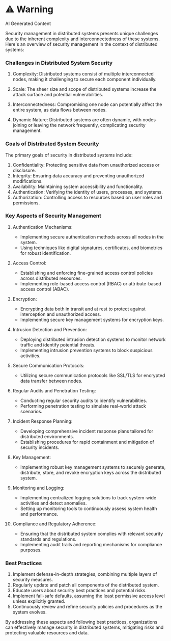 <div class="warning"><h1>⚠️ Warning</h1><span>AI Generated Content</span></div>


Security management in distributed systems presents unique challenges due to the inherent complexity and interconnectedness of these systems. Here's an overview of security management in the context of distributed systems:

### Challenges in Distributed System Security

1. Complexity: Distributed systems consist of multiple interconnected nodes, making it challenging to secure each component individually.

2. Scale: The sheer size and scope of distributed systems increase the attack surface and potential vulnerabilities.

3. Interconnectedness: Compromising one node can potentially affect the entire system, as data flows between nodes.

4. Dynamic Nature: Distributed systems are often dynamic, with nodes joining or leaving the network frequently, complicating security management.

### Goals of Distributed System Security

The primary goals of security in distributed systems include:

1. Confidentiality: Protecting sensitive data from unauthorized access or disclosure.
2. Integrity: Ensuring data accuracy and preventing unauthorized modifications.
3. Availability: Maintaining system accessibility and functionality.
4. Authentication: Verifying the identity of users, processes, and systems.
5. Authorization: Controlling access to resources based on user roles and permissions.

### Key Aspects of Security Management

1. Authentication Mechanisms:
   - Implementing secure authentication methods across all nodes in the system.
   - Using techniques like digital signatures, certificates, and biometrics for robust identification.

2. Access Control:
   - Establishing and enforcing fine-grained access control policies across distributed resources.
   - Implementing role-based access control (RBAC) or attribute-based access control (ABAC).

3. Encryption:
   - Encrypting data both in transit and at rest to protect against interception and unauthorized access.
   - Implementing secure key management systems for encryption keys.

4. Intrusion Detection and Prevention:
   - Deploying distributed intrusion detection systems to monitor network traffic and identify potential threats.
   - Implementing intrusion prevention systems to block suspicious activities.

5. Secure Communication Protocols:
   - Utilizing secure communication protocols like SSL/TLS for encrypted data transfer between nodes.

6. Regular Audits and Penetration Testing:
   - Conducting regular security audits to identify vulnerabilities.
   - Performing penetration testing to simulate real-world attack scenarios.

7. Incident Response Planning:
   - Developing comprehensive incident response plans tailored for distributed environments.
   - Establishing procedures for rapid containment and mitigation of security incidents.

8. Key Management:
   - Implementing robust key management systems to securely generate, distribute, store, and revoke encryption keys across the distributed system.

9. Monitoring and Logging:
   - Implementing centralized logging solutions to track system-wide activities and detect anomalies.
   - Setting up monitoring tools to continuously assess system health and performance.

10. Compliance and Regulatory Adherence:
    - Ensuring that the distributed system complies with relevant security standards and regulations.
    - Implementing audit trails and reporting mechanisms for compliance purposes.

### Best Practices

1. Implement defense-in-depth strategies, combining multiple layers of security measures.
2. Regularly update and patch all components of the distributed system.
3. Educate users about security best practices and potential risks.
4. Implement fail-safe defaults, assuming the least permissive access level unless explicitly granted.
5. Continuously review and refine security policies and procedures as the system evolves.

By addressing these aspects and following best practices, organizations can effectively manage security in distributed systems, mitigating risks and protecting valuable resources and data.
